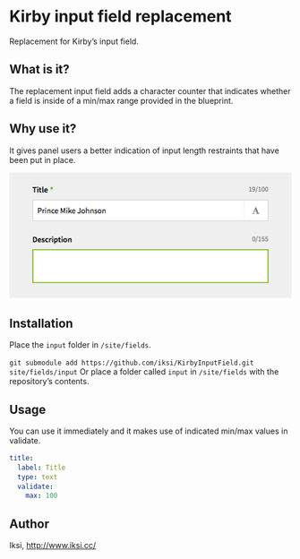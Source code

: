 # Kirby input field replacement

Replacement for Kirby’s input field.

## What is it?

The replacement input field adds a character counter that indicates whether a field is inside of a min/max range provided in the blueprint.

## Why use it?

It gives panel users a better indication of input length restraints that have been put in place.

![](screenshot.png)

## Installation

Place the `input` folder in `/site/fields`.

`git submodule add https://github.com/iksi/KirbyInputField.git site/fields/input`
Or place a folder called `input` in `/site/fields` with the repository’s contents.

## Usage

You can use it immediately and it makes use of indicated min/max values in validate.

```YAML
title:
  label: Title
  type: text
  validate:
    max: 100
```

## Author
Iksi, <http://www.iksi.cc/>